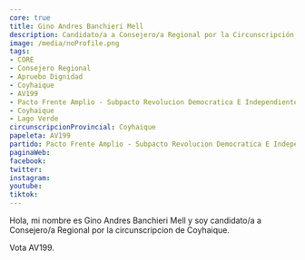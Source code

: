 ```yaml
---
core: true
title: Gino Andres Banchieri Mell
description: Candidato/a a Consejero/a Regional por la Circunscripción de Coyhaique
image: /media/noProfile.png
tags:
- CORE
- Consejero Regional
- Apruebo Dignidad
- Coyhaique
- AV199
- Pacto Frente Amplio - Subpacto Revolucion Democratica E Independientes - Independientes
- Coyhaique
- Lago Verde
circunscripcionProvincial: Coyhaique
papeleta: AV199
partido: Pacto Frente Amplio - Subpacto Revolucion Democratica E Independientes - Independientes
paginaWeb:
facebook:
twitter:
instagram:
youtube:
tiktok:
---
```

Hola, mi nombre es Gino Andres Banchieri Mell y soy candidato/a a Consejero/a Regional por la circunscripcion de Coyhaique.

Vota AV199.